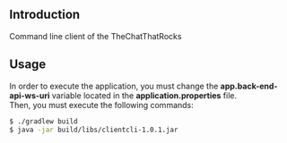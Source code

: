 ## Introduction
Command line client of the TheChatThatRocks

## Usage
In order to execute the application, you must change the **app.back-end-api-ws-uri** variable located in the **application.properties** file.  
Then, you must execute the following commands:  
```bash
$ ./gradlew build
$ java -jar build/libs/clientcli-1.0.1.jar
```
